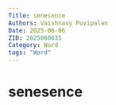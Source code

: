 ```yaml
---
Title: senesence
Authors: Vaishnavy Puvipalan
Date: 2025-06-06
ZID: 2025060635
Category: Word
tags: "Word"
---
```

# senesence